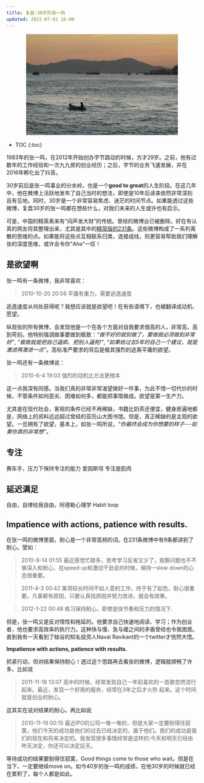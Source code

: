 ```yaml
---
title: 复盘:30岁的张一鸣
updated: 2022-07-01 16:00
---
```


<p align="center">
<img src="/images/boat.jpg" alt="boat" width="400"/>
</p>

* TOC
{:toc}

1983年的张一鸣，在2012年开始创办字节跳动的时候，方才29岁。之前，他有过数年的工作经验和一次九九房的创业经历；之后，字节的业务飞速发展，并在2016年孵化出了抖音。

30岁前后是张一鸣事业的分水岭，也是一个**good to great**的人生阶段。在这几年中，他在微博上活跃地发布了自己当时的想法，即使是10年后读来依然非常深刻且有见地。同时，30岁是一个非常容易焦虑、迷茫的时间节点。如果能透过这些微博，复盘30岁的张一鸣都在想些什么，对我们未来的人生或许也有启示。

可是，中国的精英素来有“闷声发大财”的传统。曾经的微博业已被删除。好在有认真的网友将其整理出来，尤其是其中的[精简版的231条]()。这些微博构成了一系列离散的思维的点。如果能将这些点互相联系归类，连接成线，则更容易帮助我们理解张的深度思维，或许会令你"Aha"一叹！

<!-- 计算机视觉领域有一个很有名的算法，叫做Vocabulary Tree(词汇树)。我们通过一张图片中一组特征出现的频率来描述这张图片。比如，梵高的画中扭曲的线条的频率就尤其高。通过这种方法，我们也可以对张一鸣的微博建立一个基于词频的词汇数，来辅助为其画像。

通过统计网友整理的[张一鸣的231条精华微博]()，我们可以得到词频排序如下：

1. 专注8
2. 延迟满足7
3. 健康/锻炼6
4. 沟通6
4. 耐心5
5. 行动4
6. 惰性4
6. 欲望/动机3
7. 极致3 -->

## 是欲望啊

张一鸣有一条微博，我非常喜欢：

> 2010-10-20 20:59 平庸有重力，需要逃逸速度

逃逸速度从何处获得呢？我想应该就是欲望吧！在有些语境下，也被翻译成动机、愿望。

纵观张的所有微博，会发现他是一个在各个方面对自我要求很高的人，非常高，高到苛刻。他特别强调做事要做到极致：_“做不好的就别做了，要做就必须做到非常好”_, _“极致就是把自己逼疯、把别人逼死!”_, _“如果给过去5年的自己一个建议，就是激进再激进一点”_。高标准严要求的背后是极其强烈的逃离平庸的欲望。

张一鸣还有一条微博说：

> 2010-6-4 19:03 强烈的动机比方法更根本

这一点我深有同感。当我们真的非常非常渴望做好一件事，为此不惜一切代价的时候，不管条件如何恶劣、困难如何多，都能把事情做成。欲望是第一生产力。

尤其是在现代社会，客观的条件已经不再稀缺，书籍比奶茶还便宜，健身房遍地都是，网络上的资料远远超过曾经的亚历山大图书馆。但是，真正稀缺的是主观的欲望。一旦拥有了欲望，基本上，如张一鸣所说，_“你最终会成为你想要的样子---如果你真的非常想”_。



## 专注

赛车手，压力下保持专注的能力
爱因斯坦
专注是肌肉


## 延迟满足 

自由，自律给我自由，阿德勒心理学
Habit loop


## Impatience with actions, patience with results.

在张一鸣的微博里面，耐心是一个非常高频的词。在231条微博中有9条都讲到了耐心。譬如：

> 2010-8-14 01:55 最近感觉忙碌多，思考学习反省又少了，观察问题也不不够深入和耐心，在speed up和激动干劲足的时候，保持一slow down的心态很重要。

> 2011-4-3 00:42 某项较长时间不如人意的工作，终于有了起色，耐心很重要。凡事都有原因，只要认真找原因并努力改进，就会有效果。

> 2012-1-22 00:48 练习保持耐心，即使是快节奏和压力的情况下.

但是，张一鸣又是反对惰性和拖延的。他要求自己快速地阅读、学习；作为创业者，他也要求高效率的执行力。这种快与慢、急与缓之间的矛盾曾经也令我困惑。直到我有一天看到了硅谷的知名投资人Naval Ravikant的一个twitter才恍然大悟。

**Impatience with actions, patience with results.**

抓紧行动，但对结果保持耐心！透过这个思路再去看张的微博，逻辑就顺畅了许多。比如说

> 2011-11-18 13:07 高中的时候，经常发现自己一年前喜欢的一首歌忽然流行起来。最近，发现一个好用的服务，经常在3年之后才火热 起来。这个时间就是创业的耐心。

这其实在说对结果的耐心。再比如说

> 2010-11-19 00:15 最近IPO的公司一堆一堆的，但是大家一定要耐得住寂寞，他们今天的成功是他们的过去已经决定的，属于他们。我们的成功是我们的现在和将来决定的。我发现很多事情经常是这样的:今天和明天已经由昨天决定，你还可以决定后天。

等待成功的结果要耐得住寂寞，Good things come to those who wait。但是在当下，一定要继续move on。如今40岁的张一鸣的成绩，在他30岁的时候就已经在累积了，每个人都是如此。










